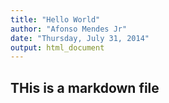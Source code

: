 ```yaml
---
title: "Hello World"
author: "Afonso Mendes Jr"
date: "Thursday, July 31, 2014"
output: html_document
---
```


## THis is a markdown file